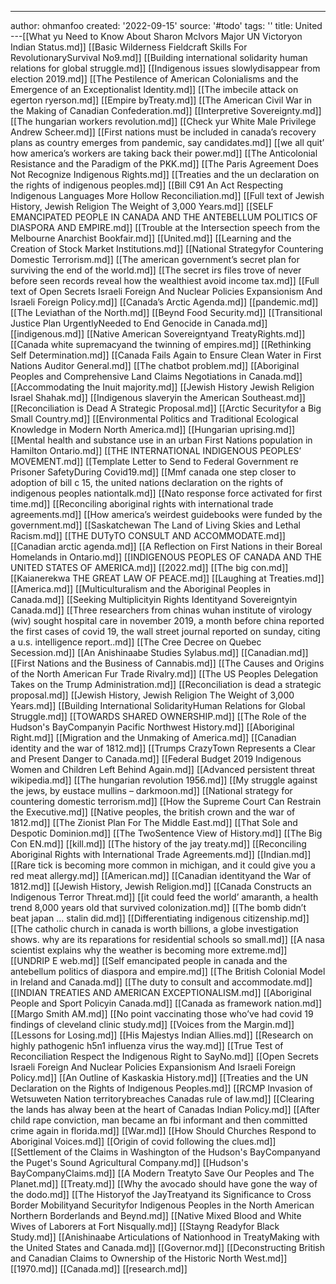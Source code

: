 ---
author: ohmanfoo
created: '2022-09-15'
source: '#todo'
tags: ''
title: United
---[[What yu Need to Know About Sharon McIvors Major UN Victoryon Indian Status.md]]
[[Basic Wilderness Fieldcraft Skills For RevolutionarySurvival No9.md]]
[[Building international solidarity human relations for global struggle.md]]
[[Indigenous issues slowlydisappear from election 2019.md]]
[[The Pestilence of American Colonialisms and the Emergence of an Exceptionalist Identity.md]]
[[The imbecile attack on egerton ryerson.md]]
[[Empire byTreaty.md]]
[[The American Civil War in the Making of Canadian Confederation.md]]
[[Interpretive Sovereignty.md]]
[[The hungarian workers revolution.md]]
[[Check yur White Male Privilege Andrew Scheer.md]]
[[First nations must be included in canada’s recovery plans as country emerges from pandemic, say candidates.md]]
[[we all quit’ how america’s workers are taking back their power.md]]
[[The Anticolonial Resistance and the Paradigm of the PKK.md]]
[[The Paris Agreement Does Not Recognize Indigenous Rights.md]]
[[Treaties and the un declaration on the rights of indigenous peoples.md]]
[[Bill C91 An Act Respecting Indigenous Languages More Hollow Reconciliation.md]]
[[Full text of Jewish History, Jewish Religion The Weight of 3,000 Years.md]]
[[SELF EMANCIPATED PEOPLE IN CANADA AND THE ANTEBELLUM POLITICS OF DIASPORA AND EMPIRE.md]]
[[Trouble at the Intersection speech from the Melbourne Anarchist Bookfair.md]]
[[United.md]]
[[Learning and the Creation of Stock Market Institutions.md]]
[[National Strategyfor Countering Domestic Terrorism.md]]
[[The american government’s secret plan for surviving the end of the world.md]]
[[The secret irs files trove of never before seen records reveal how the wealthiest avoid income tax.md]]
[[Full text of Open Secrets Israeli Foreign And Nuclear Policies Expansionism And Israeli Foreign Policy.md]]
[[Canada’s Arctic Agenda.md]]
[[pandemic.md]]
[[The Leviathan of the North.md]]
[[Beynd Food Security.md]]
[[Transitional Justice Plan UrgentlyNeeded to End Genocide in Canada.md]]
[[indigenous.md]]
[[Native American Sovereigntyand TreatyRights.md]]
[[Canada white supremacyand the twinning of empires.md]]
[[Rethinking Self Determination.md]]
[[Canada Fails Again to Ensure Clean Water in First Nations Auditor General.md]]
[[The chatbot problem.md]]
[[Aboriginal Peoples and Comprehensive Land Claims Negotiations in Canada.md]]
[[Accommodating the Inuit majority.md]]
[[Jewish History Jewish Religion Israel Shahak.md]]
[[Indigenous slaveryin the American Southeast.md]]
[[Reconciliation is Dead A Strategic Proposal.md]]
[[Arctic Securityfor a Big Small Country.md]]
[[Environmental Politics and Traditional Ecological Knowledge in Modern North America.md]]
[[Hungarian uprising.md]]
[[Mental health and substance use in an urban First Nations population in Hamilton Ontario.md]]
[[THE INTERNATIONAL INDIGENOUS PEOPLES’ MOVEMENT.md]]
[[Template Letter to Send to Federal Government re Prisoner SafetyDuring Covid19.md]]
[[Mmf canada one step closer to adoption of bill c 15, the united nations declaration on the rights of indigenous peoples nationtalk.md]]
[[Nato response force activated for first time.md]]
[[Reconciling aboriginal rights with international trade agreements.md]]
[[How america’s weirdest guidebooks were funded by the government.md]]
[[Saskatchewan The Land of Living Skies and Lethal Racism.md]]
[[THE DUTyTO CONSULT AND ACCOMMODATE.md]]
[[Canadian arctic agenda.md]]
[[A Reflection on First Nations in their Boreal Homelands in Ontario.md]]
[[INDIGENOUS PEOPLES OF CANADA AND THE UNITED STATES OF AMERICA.md]]
[[2022.md]]
[[The big con.md]]
[[Kaianerekwa THE GREAT LAW OF PEACE.md]]
[[Laughing at Treaties.md]]
[[America.md]]
[[Multiculturalism and the Aboriginal Peoples in Canada.md]]
[[Seeking Multiplicityin Rights Identityand Sovereigntyin Canada.md]]
[[Three researchers from chinas wuhan institute of virology (wiv) sought hospital care in november 2019, a month before china reported the first cases of covid 19, the wall street journal reported on sunday, citing a u.s. intelligence report..md]]
[[The Cree Decree on Quebec Secession.md]]
[[An Anishinaabe Studies Sylabus.md]]
[[Canadian.md]]
[[First Nations and the Business of Cannabis.md]]
[[The Causes and Origins of the North American Fur Trade Rivalry.md]]
[[The US Peoples Delegation Takes on the Trump Administration.md]]
[[Reconciliation is dead a strategic proposal.md]]
[[Jewish History, Jewish Religion The Weight of 3,000 Years.md]]
[[Building International SolidarityHuman Relations for Global Struggle.md]]
[[TOWARDS SHARED OWNERSHIP.md]]
[[The Role of the Hudson's BayCompanyin Pacific Northwest History.md]]
[[Aboriginal Right.md]]
[[Migration and the Unmaking of America.md]]
[[Canadian identity and the war of 1812.md]]
[[Trumps CrazyTown Represents a Clear and Present Danger to Canada.md]]
[[Federal Budget 2019 Indigenous Women and Children Left Behind Again.md]]
[[Advanced persistent threat wikipedia.md]]
[[The hungarian revolution 1956.md]]
[[My struggle against the jews, by eustace mullins – darkmoon.md]]
[[National strategy for countering domestic terrorism.md]]
[[How the Supreme Court Can Restrain the Executive.md]]
[[Native peoples, the british crown and the war of 1812.md]]
[[The Zionist Plan For The Middle East.md]]
[[That Sole and Despotic Dominion.md]]
[[The TwoSentence View of History.md]]
[[The Big Con EN.md]]
[[kill.md]]
[[The history of the jay treaty.md]]
[[Reconciling Aboriginal Rights with International Trade Agreements.md]]
[[Indian.md]]
[[Rare tick is becoming more common in michigan, and it could give you a red meat allergy.md]]
[[American.md]]
[[Canadian identityand the War of 1812.md]]
[[Jewish History, Jewish Religion.md]]
[[Canada Constructs an Indigenous Terror Threat.md]]
[[it could feed the world’ amaranth, a health trend 8,000 years old that survived colonization.md]]
[[The bomb didn’t beat japan … stalin did.md]]
[[Differentiating indigenous citizenship.md]]
[[The catholic church in canada is worth billions, a globe investigation shows. why are its reparations for residential schools so small.md]]
[[A nasa scientist explains why the weather is becoming more extreme.md]]
[[UNDRIP E web.md]]
[[Self emancipated people in canada and the antebellum politics of diaspora and empire.md]]
[[The British Colonial Model in Ireland and Canada.md]]
[[The duty to consult and accommodate.md]]
[[INDIAN TREATIES AND AMERICAN EXCEPTIONALISM.md]]
[[Aboriginal People and Sport Policyin Canada.md]]
[[Canada as framework nation.md]]
[[Margo Smith AM.md]]
[[No point vaccinating those who’ve had covid 19 findings of cleveland clinic study.md]]
[[Voices from the Margin.md]]
[[Lessons for Losing.md]]
[[His Majestys Indian Allies.md]]
[[Research on highly pathogenic h5n1 influenza virus the way.md]]
[[True Test of Reconciliation Respect the Indigenous Right to SayNo.md]]
[[Open Secrets Israeli Foreign And Nuclear Policies Expansionism And Israeli Foreign Policy.md]]
[[An Outline of Kaskaskia History.md]]
[[Treaties and the UN Declaration on the Rights of Indigenous Peoples.md]]
[[RCMP Invasion of Wetsuweten Nation territorybreaches Canadas rule of law.md]]
[[Clearing the lands has alway been at the heart of Canadas Indian Policy.md]]
[[After child rape conviction, man became an fbi informant and then committed crime again in florida.md]]
[[War.md]]
[[How Should Churches Respond to Aboriginal Voices.md]]
[[Origin of covid following the clues.md]]
[[Settlement of the Claims in Washington of the Hudson's BayCompanyand the Puget's Sound Agricultural Company.md]]
[[Hudson's BayCompanyClaims.md]]
[[A Modern Treatyto Save Our Peoples and The Planet.md]]
[[Treaty.md]]
[[Why the avocado should have gone the way of the dodo.md]]
[[The Historyof the JayTreatyand its Significance to Cross Border Mobilityand Securityfor Indigenous Peoples in the North American Northern Borderlands and Beynd.md]]
[[Native Mixed Blood and White Wives of Laborers at Fort Nisqually.md]]
[[Stayng Readyfor Black Study.md]]
[[Anishinaabe Articulations of Nationhood in TreatyMaking with the United States and Canada.md]]
[[Governor.md]]
[[Deconstructing British and Canadian Claims to Ownership of the Historic North West.md]]
[[1970.md]]
[[Canada.md]]
[[research.md]]
